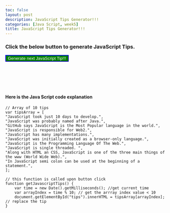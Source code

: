 ```yaml
---
toc: false
layout: post
description: JavaScript Tips Generator!!!
categories: [Java Script, week5]
title: JavaScript Tips Generator!!!
---
```

### Click the below button to generate JavaScript Tips.

<button name="button" onclick="getJavascriptTips()" style="background-color:green; border-color:blue; color:white">Generate next JavaScript Tip!!!</button>
<br/>

<p id="tips" style="background-color:yellow;"></p>

<script>
// Array of 10 tips
var tipsArray = [
"JavaScript took just 10 days to develop.",
"JavaScript was probably named after Java.",
"GitHub says JavaScript is the Most Popular language in the world.",
"JavaScript is responsible for Web2.",
"JavaScript has many implementations.",
"JavaScript was initially created as a browser-only language.",
"JavaScript is the Programming Language Of The Web.",
"JavaScript is single threaded. ",
"Along with HTML an CSS, JavaScript is one of the three main things of the www (World Wide Web).",
"In JavaScript semi colon can be used at the beginning of a statement.",
];

// this function is called upon button click
function getJavascriptTips() {
	var time = new Date().getMilliseconds(); //get current time
	var arrayIndex = time % 10; // get the arrray index value < 10
	document.getElementById("tips").innerHTML = tipsArray[arrayIndex]; // replace the tip 
}
</script>


<br/><br/><br/><br/>
#### Here is the Java Script code explanation

```
// Array of 10 tips
var tipsArray = [
"JavaScript took just 10 days to develop.",
"JavaScript was probably named after Java.",
"GitHub says JavaScript is the Most Popular language in the world.",
"JavaScript is responsible for Web2.",
"JavaScript has many implementations.",
"JavaScript was initially created as a browser-only language.",
"JavaScript is the Programming Language Of The Web.",
"JavaScript is single threaded. ",
"Along with HTML an CSS, JavaScript is one of the three main things of the www (World Wide Web).",
"In JavaScript semi colon can be used at the beginning of a statement.",
];
								       
// this function is called upon button click
function getJavascriptTips() {
	var time = new Date().getMilliseconds(); //get current time
	var arrayIndex = time % 10; // get the arrray index value < 10
	document.getElementById("tips").innerHTML = tipsArray[arrayIndex]; // replace the tip 
}
```
